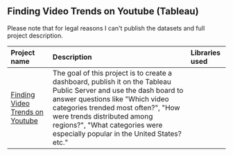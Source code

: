 ## Finding Video Trends on Youtube (Tableau)

Please note that for legal reasons I can't publish the datasets and full project description. 

| Project name | Description | Libraries used | 
| :---------------------- | :---------------------- | :---------------------- |
| [Finding Video Trends on Youtube](https://github.com/vadim-fridman/portfolio-yandex-practicum/edit/master/08_Tableau_Dashboard_Project) | The goal of this project is to create a dashboard, publish it on the Tableau Public Server and use the dash board to answer questions like "Which video categories trended most often?", "How were trends distributed among regions?", "What categories were especially popular in the United States? etc."| 
